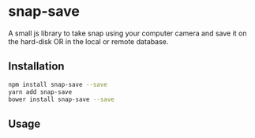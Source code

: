 # snap-save
A small js library to take snap  using your computer camera and save it on the hard-disk OR in the local or remote database.

## Installation
  ```sh
npm install snap-save --save
yarn add snap-save
bower install snap-save --save
```

 ## Usage

